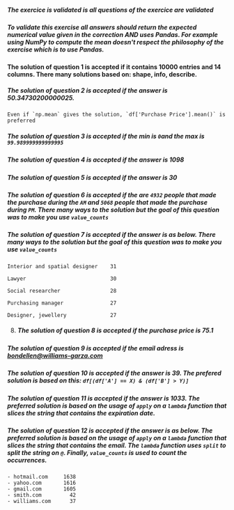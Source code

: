 ##### The exercice is validated is all questions of the exercice are validated

##### To validate this exercise all answers should return the expected numerical value given in the correction AND uses Pandas. For example using NumPy to compute the mean doesn't respect the philosophy of the exercise which is to use Pandas.

#### The solution of question 1 is accepted if it contains **10000 entries** and **14 columns**. There many solutions based on: shape, info, describe.

##### The solution of question 2 is accepted if the answer is **50.34730200000025**.

    Even if `np.mean` gives the solution, `df['Purchase Price'].mean()` is preferred

##### The solution of question 3 is accepted if the min is `0`and the max is `99.989999999999995`


##### The solution of question 4 is accepted if the answer is **1098**

##### The solution of question 5 is accepted if the answer is  **30**

##### The solution of question 6 is accepted if the are `4932` people that made the purchase during the `AM` and `5068` people that made the purchase during `PM`. There many ways to the solution but the goal of this question was to make you use `value_counts`

##### The solution of question 7 is accepted if the answer is as below. There many ways to the solution but the goal of this question was to make you use `value_counts`

    Interior and spatial designer    31

    Lawyer                           30

    Social researcher                28

    Purchasing manager               27

    Designer, jewellery              27

    
8. ##### The solution of question 8 is accepted if the purchase price is **75.1**


##### The solution of question 9 is accepted if the email adress is **bondellen@williams-garza.com**

##### The solution of question 10 is accepted if the answer is **39**. The prefered solution is based on this: `df[(df['A'] == X) & (df['B'] > Y)]`


##### The solution of question 11 is accepted if the answer is **1033**. The preferred solution is based on the usage of `apply` on a `lambda` function that slices the string that contains the expiration date.

##### The solution of question 12 is accepted if the answer is as below. The preferred solution is based on the usage of `apply` on a `lambda` function that slices the string that contains the email. The `lambda` function uses `split` to split the string on `@`. Finally, `value_counts` is used to count the occurrences.

    - hotmail.com     1638
    - yahoo.com       1616
    - gmail.com       1605
    - smith.com         42
    - williams.com      37